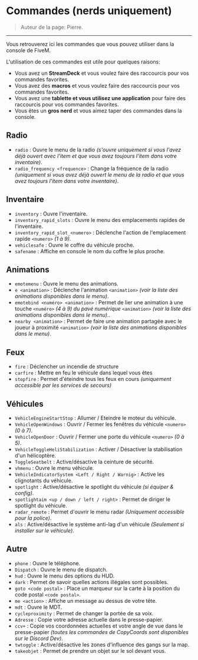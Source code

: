 # Commandes (nerds uniquement)

> Auteur de la page: Pierre.

---

Vous retrouverez ici les commandes que vous pouvez utiliser dans la console de FiveM.

L'utilisation de ces commandes est utile pour quelques raisons:
- Vous avez un **StreamDeck** et vous voulez faire des raccourcis pour vos commandes favorites.
- Vous avez des **macros** et vous voulez faire des raccourcis pour vos commandes favorites.
- Vous avez une **tablette et vous utilisez une application** pour faire des raccourcis pour vos commandes favorites.
- Vous êtes un **gros nerd** et vous aimez taper des commandes dans la console.

## Radio

- `radio` : Ouvre le menu de la radio *(s'ouvre uniquement si vous l'avez déjà ouvert avec l'item et que vous avez toujours l'item dans votre inventaire)*.
- `radio_frequency <frequence>` : Change la fréquence de la radio *(uniquement si vous avez déjà ouvert le menu de la radio et que vous avez toujours l'item dans votre inventaire)*.

## Inventaire

- `inventory` : Ouvre l'inventaire.
- `inventory_rapid_slots` : Ouvre le menu des emplacements rapides de l'inventaire.
- `inventory_rapid_slot_<numero>` : Déclenche l'action de l'emplacement rapide `<numero>` *(1 à 9)*.
- `vehiclesafe` : Ouvre le coffre du véhicule proche.
- `safename` : Affiche en console le nom du coffre le plus proche.

## Animations

- `emotemenu` : Ouvre le menu des animations.
- `e <animation>` : Déclenche l'animation `<animation>` *(voir la liste des animations disponibles dans le menu)*.
- `emotebind <numéro> <animation>` : Permet de lier une animation à une touche `<numéro>` *(4 à 9) du pavé numérique* `<animation>` *(voir la liste des animations disponibles dans le menu)*..
- `nearby <animation>` : Permet de faire une animation partagée avec le joueur à proximité `<animation>` *(voir la liste des animations disponibles dans le menu)*.

## Feux

- `fire` : Déclencher un incendie de structure
- `carfire` : Mettre en feu le véhicule dans lequel vous êtes
- `stopfire` : Permet d'éteindre tous les feux en cours *(uniquement accessible par les services de secours)*

## Véhicules

- `VehicleEngineStartStop` : Allumer / Eteindre le moteur du véhicule.
- `VehicleOpenWindows` : Ouvrir / Fermer les fenêtres du véhicule `<numero>` *(0 à 7)*.
- `VehicleOpenDoor` : Ouvrir / Fermer une porte du véhicule `<numero>` *(0 à 5)*.
- `VehicleToggleHeliStabilization` : Activer / Désactiver la stabilisation d'un hélicoptère.
- `ToggleSeatbelt` : Active/désactive la ceinture de sécurité.
- `vhmenu` : Ouvre le menu véhicule.
- `VehicleIndicatorSystem <Left / Right / Warnig>` : Active les clignotants du véhicule.
- `spotlight` : Active/désactive le spotlight du véhicule *(si équiper & config)*.
- `spotlightaim <up / down / left / right>` : Permet de diriger le spotlight du véhicule.
- `radar_remote` : Permet d'ouvrir le menu radar *(Uniquement accessible pour la police)*.
- `als` : Active/désactive le système anti-lag d'un véhicule *(Seulement si installer sur le véhicule)*.

## Autre

- `phone` : Ouvre le téléphone.
- `Dispatch` : Ouvre le menu de dispatch.
- `hud` : Ouvre le menu des options du HUD.
- `dark` : Permet de savoir quelles actions illégales sont possibles.
- `goto <code postal>` : Place un marqueur sur la carte à la position du code postal `<code postal>`.
- `me <action>` : Affiche un message au dessus de votre tête.
- `mdt` : Ouvre le MDT.
- `cycleproximity` : Permet de changer la portée de sa voix.
- `Adresse` : Copie votre adresse actuelle dans le presse-papier.
- `ccv+` : Copie vos coordonnées actuelles et votre angle de vue dans le presse-papier *(toutes les commandes de CopyCoords sont disponibles sur le Discord Dev)*.
- `twtoggle` : Active/désactive les zones d'influence des gangs sur la map.
- `takeobjet` : Permet de prendre un objet sur le sol devant vous.
